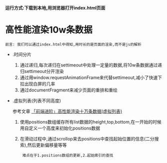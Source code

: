 **运行方式:下载到本地,用浏览器打开index.html页面**

# 高性能渲染10w条数据  

    前言: 我们可以通过index.html中得知,用时长的是页面的渲染,而不是js的解析 

- .时间分片  
    
    1. 通过递归,每次递归在settimeout中处理一定量的数据,将10w条数据通过递归settimeout分开渲染  
    2. 通过用window.requestAnimationFrame来代替settimeout,减小了快速下拉出现白屏的几率  
    3. 通过documentFragment来减少页面的重排和重绘    

- .虚拟列表(列表不同高度)
    
    参考文章 [「前端进阶」高性能渲染十万条数据(虚拟列表)](https://juejin.cn/post/6844903982742110216#heading-4)  
    
    1. 使用positions数组缓存所有list数据的height,top,bottom,在一开始的时候用自定义一个高度来初始化positions数据
    2. 在滑动过程中,通过scrollop来去positions中查找起始位置的信息(二分搜索),然后更新偏移量等等  

            难点在于1.positions数组的更新,2.起始索引的查找